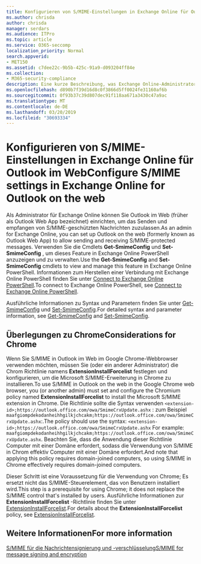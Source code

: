 ```yaml
---
title: Konfigurieren von S/MIME-Einstellungen in Exchange Online für Outlook im Web
ms.author: chrisda
author: chrisda
manager: serdars
ms.audience: ITPro
ms.topic: article
ms.service: O365-seccomp
localization_priority: Normal
search.appverid:
- MET150
ms.assetid: c7dee22c-9b5b-425c-91a9-d093204ff84e
ms.collection:
- M365-security-compliance
description: Eine kurze Beschreibung, was Exchange Online-Administratoren tun müssen, um die S/MIME-Einstellungen in Outlook im Web in Exchange Online anzuzeigen und zu konfigurieren.
ms.openlocfilehash: d890b7f39d16d8c0f3866d5ff0024fe31160af6b
ms.sourcegitcommit: 0f93b37c39d807dec91f118aa671a3430c47a9ac
ms.translationtype: MT
ms.contentlocale: de-DE
ms.lasthandoff: 03/20/2019
ms.locfileid: "30693334"
---
```

# <a name="configure-smime-settings-in-exchange-online-for-outlook-on-the-web"></a><span data-ttu-id="03b99-103">Konfigurieren von S/MIME-Einstellungen in Exchange Online für Outlook im Web</span><span class="sxs-lookup"><span data-stu-id="03b99-103">Configure S/MIME settings in Exchange Online for Outlook on the web</span></span>

<span data-ttu-id="03b99-104">Als Administrator für Exchange Online können Sie Outlook im Web (früher als Outlook Web App bezeichnet) einrichten, um das Senden und empfangen von S/MIME-geschützten Nachrichten zuzulassen.</span><span class="sxs-lookup"><span data-stu-id="03b99-104">As an admin for Exchange Online, you can set up Outlook on the web (formerly known as Outlook Web App) to allow sending and receiving S/MIME-protected messages.</span></span> <span data-ttu-id="03b99-105">Verwenden Sie die Cmdlets **Get-SmimeConfig** und **Set-SmimeConfig** , um dieses Feature in Exchange Online PowerShell anzuzeigen und zu verwalten.</span><span class="sxs-lookup"><span data-stu-id="03b99-105">Use the **Get-SmimeConfig** and **Set-SmimeConfig** cmdlets to view and manage this feature in Exchange Online PowerShell.</span></span> <span data-ttu-id="03b99-106">Informationen zum Herstellen einer Verbindung mit Exchange Online PowerShell finden Sie unter [Connect to Exchange Online PowerShell](https://go.microsoft.com/fwlink/p/?linkid=396554).</span><span class="sxs-lookup"><span data-stu-id="03b99-106">To connect to Exchange Online PowerShell, see [Connect to Exchange Online PowerShell](https://go.microsoft.com/fwlink/p/?linkid=396554).</span></span>

<span data-ttu-id="03b99-107">Ausführliche Informationen zu Syntax und Parametern finden Sie unter [Get-SmimeConfig](http://technet.microsoft.com/library/4b29fa89-0840-4fe9-8885-019fcef2e02b.aspx) und [Set-SmimeConfig](http://technet.microsoft.com/library/de357ce0-8143-4c36-8032-026292fc63f0.aspx).</span><span class="sxs-lookup"><span data-stu-id="03b99-107">For detailed syntax and parameter information, see [Get-SmimeConfig](http://technet.microsoft.com/library/4b29fa89-0840-4fe9-8885-019fcef2e02b.aspx) and [Set-SmimeConfig](http://technet.microsoft.com/library/de357ce0-8143-4c36-8032-026292fc63f0.aspx).</span></span>

## <a name="considerations-for-chrome"></a><span data-ttu-id="03b99-108">Überlegungen zu Chrome</span><span class="sxs-lookup"><span data-stu-id="03b99-108">Considerations for Chrome</span></span>

<span data-ttu-id="03b99-109">Wenn Sie S/MIME in Outlook im Web im Google Chrome-Webbrowser verwenden möchten, müssen Sie (oder ein anderer Administrator) die Chrom Richtlinie namens **ExtensionInstallForcelist** festlegen und konfigurieren, um die Microsoft S/MIME-Erweiterung in Chrome zu installieren.</span><span class="sxs-lookup"><span data-stu-id="03b99-109">To use S/MIME in Outlook on the web in the Google Chrome web browser, you (or another admin) must set and configure the Chromium policy named **ExtensionInstallForcelist** to install the Microsoft S/MIME extension in Chrome.</span></span> <span data-ttu-id="03b99-110">Die Richtlinie sollte die Syntax verwenden `<extension-id>;https://outlook.office.com/owa/SmimeCrxUpdate.ashx` : zum Beispiel `maafgiompdekodanheihhgilkjchcakm;https://outlook.office.com/owa/SmimeCrxUpdate.ashx`:.</span><span class="sxs-lookup"><span data-stu-id="03b99-110">The policy should use the syntax: `<extension-id>;https://outlook.office.com/owa/SmimeCrxUpdate.ashx` For example: `maafgiompdekodanheihhgilkjchcakm;https://outlook.office.com/owa/SmimeCrxUpdate.ashx`.</span></span> <span data-ttu-id="03b99-111">Beachten Sie, dass die Anwendung dieser Richtlinie Computer mit einer Domäne erfordert, sodass die Verwendung von S/MIME in Chrom effektiv Computer mit einer Domäne erfordert.</span><span class="sxs-lookup"><span data-stu-id="03b99-111">And note that applying this policy requires domain-joined computers, so using S/MIME in Chrome effectively requires domain-joined computers.</span></span>

<span data-ttu-id="03b99-112">Dieser Schritt ist eine Voraussetzung für die Verwendung von Chrome; Es ersetzt nicht das S/MIME-Steuerelement, das von Benutzern installiert wird.</span><span class="sxs-lookup"><span data-stu-id="03b99-112">This step is a prerequisite for using Chrome; it does not replace the S/MIME control that's installed by users.</span></span> <span data-ttu-id="03b99-113">Ausführliche Informationen zur **ExtensionInstallForcelist** -Richtlinie finden Sie unter [ExtensionInstallForcelist](http://dev.chromium.org/administrators/policy-list-3#ExtensionInstallForcelist).</span><span class="sxs-lookup"><span data-stu-id="03b99-113">For details about the **ExtensionInstallForcelist** policy, see [ExtensionInstallForcelist](http://dev.chromium.org/administrators/policy-list-3#ExtensionInstallForcelist).</span></span>

## <a name="for-more-information"></a><span data-ttu-id="03b99-114">Weitere Informationen</span><span class="sxs-lookup"><span data-stu-id="03b99-114">For more information</span></span>

[<span data-ttu-id="03b99-115">S/MIME für die Nachrichtensignierung und -verschlüsselung</span><span class="sxs-lookup"><span data-stu-id="03b99-115">S/MIME for message signing and encryption</span></span>](s-mime-for-message-signing-and-encryption.md)
